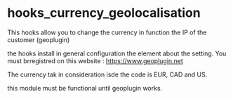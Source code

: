 # hooks_currency_geolocalisation
This hooks allow you to change the currency in function the IP of the customer (geoplugin) 

the hooks install in general configuration the element about the setting.
You must brregistred on this website : https://www.geoplugin.net

The currency tak in consideration isde the code is EUR, CAD and US.

this module must be functional until geoplugin works.
